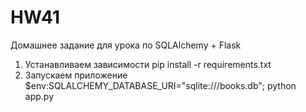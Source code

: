 # HW41
Домашнее задание для урока по SQLAlchemy + Flask
1. Устанавливаем зависимости
    pip install -r requirements.txt
2. Запускаем приложение
   $env:SQLALCHEMY_DATABASE_URI="sqlite:///books.db"; python app.py
